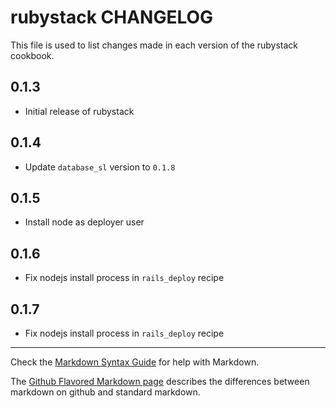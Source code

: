 rubystack CHANGELOG
==================

This file is used to list changes made in each version of the rubystack cookbook.

0.1.3
-----
- Initial release of rubystack

0.1.4
-----
- Update `database_sl` version to `0.1.8`

0.1.5
-----
- Install node as deployer user

0.1.6
-----
- Fix nodejs install process in `rails_deploy` recipe

0.1.7
-----
- Fix nodejs install process in `rails_deploy` recipe

- - -
Check the [Markdown Syntax Guide](http://daringfireball.net/projects/markdown/syntax) for help with Markdown.

The [Github Flavored Markdown page](http://github.github.com/github-flavored-markdown/) describes the differences between markdown on github and standard markdown.
